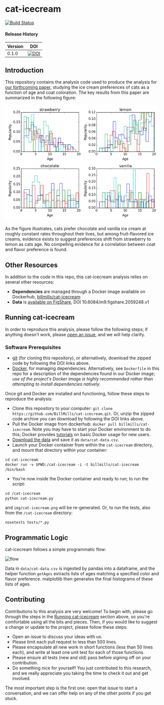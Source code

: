 # cat-icecream

[![Build Status](https://travis-ci.org/BillMills/cat-icecream.svg?branch=master)](https://travis-ci.org/BillMills/cat-icecream)

#### Release History

Version | DOI
--------|-----
0.1.0   | [![DOI](https://zenodo.org/badge/3877/BillMills/cat-icecream.svg)](https://zenodo.org/badge/latestdoi/3877/BillMills/cat-icecream)

## Introduction

This repository contains the analysis code used to produce the analysis for [our forthcoming paper](), studying the ice cream preferences of cats as a function of age and coat coloration. The key results from this paper are summarized in the following figure:

![cat-icecream](img/cat-icecream.png)

As the figure illustrates, cats prefer chocolate and vanilla ice cream at roughly constant rates throughout their lives, but among fruit-flavored ice creams, evidence exists to suggest preferences shift from strawberry to lemon as cats age. No compelling evidence for a correlation between coat and flavor preference is found.

## Other Resources

In addition to the code in this repo, this cat-icecream analysis relies on several other resources:

 - **Dependencies** are managed through a Docker image available on Dockerhub, [billmills/cat-icecream](https://hub.docker.com/r/billmills/cat-icecream/)
 - **Data** is [available on FigShare](https://figshare.com/articles/cat_icecream_dataset/2059248/1), DOI 10.6084/m9.figshare.2059248.v1

## Running cat-icecream

In order to reproduce this analysis, please follow the following steps; if anything doesn't work, please [open an issue](https://github.com/BillMills/cat-icecream/issues), and we will help clarify.

### Software Prerequisites

 - [git](https://git-scm.com/book/en/v2/Getting-Started-Installing-Git) (for cloning this repository), or alternatively, download the zipped code by following the DOI links above.
 - [Docker](https://www.docker.com/), for managing dependencies. Alternatively, see `Dockerfile` in this repo for a description of the dependencies found in our Docker image; *use of the project's Docker image is highly recommended rather than attempting to install dependencies natively*.

Once git and Docker are installed and functioning, follow these steps to reproduce the analysis:

 - Clone this repository to your computer: `git clone https://github.com/BillMills/cat-icecream.git`. Or, unzip the zipped code archive you can download by following the DOI links above.
 - Pull the Docker image from dockerhub: `docker pull billmills/cat-icecream`. Note you may have to start your Docker environment to do this; Docker provides [tutorials](https://docs.docker.com/mac/) on basic Docker usage for new users.
 - [Download the data](https://ndownloader.figshare.com/files/3639051) and save it as `data/cat-data.csv`.
 - Launch your Docker container from within the `cat-icecream` directory, and mount that directory within your container:
```
cd cat-icecream
docker run -v $PWD:/cat-icecream -i -t billmills/cat-icecream /bin/bash 
```
 - You're now inside the Docker container and ready to run; to run the script:
```
cd /cat-icecream
python cat-icecream.py
```
 and `img/cat-icecream.png` will be re-generated. Or, to run the tests, also from the `/cat-icecream` directory:
```
nosetests tests/*.py
```

## Programmatic Logic

cat-icecream follows a simple programmatic flow:

![flow](img/cat-icecream-logic.png)

Data in `data/cat-data.csv` is ingested by pandas into a dataframe, and the helper function `getAges` extracts lists of ages matching a specified color and flavor preference. matplotlib then generates the final histograms of these lists of ages.

## Contributing

Contributions to this analysis are very welcome! To begin with, please go through the steps in the [Running cat-icecream](https://github.com/BillMills/cat-icecream#running-cat-icecream) section above, so you're comfortable using all the bits and pieces. Then, if you would like to suggest a change or update to the project, please follow these steps:

 - Open an issue to discuss your ideas with us.
 - Please limit each pull request to less than 500 lines.
 - Please encapsulate all new work in short functions (less than 50 lines each), and write at least one unit test for each of those functions.
 - Please ensure all tests (new and old) pass before signing off on your contribution.
 - Do something nice for yourself! You just contributed to this research, and we really appreciate you taking the time to check it out and get involved.

The most important step is the first one: open that issue to start a conversation, and we can offer help on any of the other points if you get stuck. 